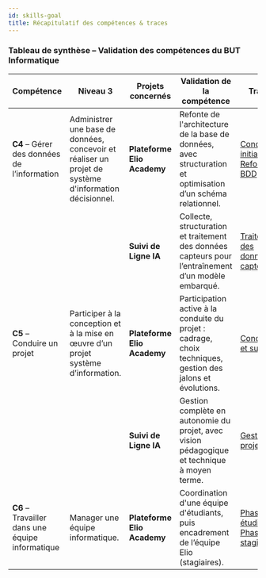 ```yaml
---
id: skills-goal
title: Récapitulatif des compétences & traces
---
```


### Tableau de synthèse – Validation des compétences du BUT Informatique

| Compétence | Niveau 3 | Projets concernés | Validation de la compétence | Traces |
|------------|----------|-------------------|------------------------------|--------------|
| **C4** – Gérer des données de l’information | Administrer une base de données, concevoir et réaliser un projet de système d'information décisionnel. | **Plateforme Elio Academy** | Refonte de l'architecture de la base de données, avec structuration et optimisation d’un schéma relationnel. | [Conception initiale](../skills/c4#phase-1--conception-initiale-du-mvp) • [Refonte BDD](../skills/c4#phase-2--refonte-de-larchitecture-bdd) |
|            |          | **Suivi de Ligne IA** | Collecte, structuration et traitement des données capteurs pour l’entraînement d’un modèle embarqué. | [Traitement des données capteurs](../skills/c4#exemple-2--suivi-de-ligne-avec-ia) |
| **C5** – Conduire un projet | Participer à la conception et à la mise en œuvre d’un projet système d’information. | **Plateforme Elio Academy** | Participation active à la conduite du projet : cadrage, choix techniques, gestion des jalons et évolutions. | [Conception et suivi](../skills/c5#projet-plateforme-elio-academy) |
|            |          | **Suivi de Ligne IA** | Gestion complète en autonomie du projet, avec vision pédagogique et technique à moyen terme. | [Gestion du projet](../skills/c5#projet-suivie-de-ligne-ia) |
| **C6** – Travailler dans une équipe informatique | Manager une équipe informatique. | **Plateforme Elio Academy** | Coordination d'une équipe d'étudiants, puis encadrement de l’équipe Elio (stagiaires). | [Phase 1 – étudiants](../skills/c6#première-phase--gestion-de-léquipe-détudiants) • [Phase 2 – stagiaires](../skills/c6#deuxième-phase--équipe-elio) |

